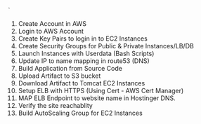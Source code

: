 `
1. Create Account in AWS
2. Login to AWS Account
3. Create Key Pairs to login in to EC2 Instances
4. Create Security Groups for Public & Private Instances/LB/DB
5. Launch Instances with Userdata (Bash Scripts)
6. Update IP to name mapping in route53 (DNS)
7. Build Application from Source Code 
8. Upload Artifact to S3 bucket
9. Download Artifact to Tomcat EC2 Instances
10. Setup ELB with HTTPS (Using Cert - AWS Cert Manager)
11. MAP ELB Endpoint to website name in Hostinger DNS. 
12. Verify the site reachablity
13. Build AutoScaling Group for EC2 Instances 


